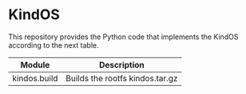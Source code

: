 # KindOS

This repository provides the Python code that implements the KindOS according to the next table.

| Module | Description |
| ------ | ----------- |
|kindos.build|Builds the rootfs kindos.tar.gz |
